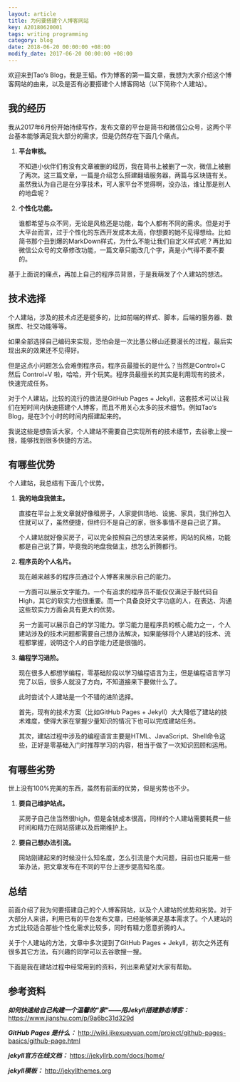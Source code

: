 ```yaml
---
layout: article
title: 为何要搭建个人博客网站
key: A20180620001
tags: writing programming
category: blog
date: 2018-06-20 00:00:00 +08:00
modify_date: 2017-06-20 00:00:00 +08:00
---
```


欢迎来到Tao‘s Blog，我是王韬。作为博客的第一篇文章，我想为大家介绍这个博客网站的由来，以及是否有必要搭建个人博客网站（以下简称个人建站）。

<!--more-->

## 我的经历

我从2017年6月份开始持续写作，发布文章的平台是简书和微信公众号，这两个平台基本能够满足我大部分的需求，但是仍然存在下面几个痛点。

1. **平台审核。**

   不知道小伙伴们有没有文章被删的经历，我在简书上被删了一次，微信上被删了两次。这三篇文章，一篇是介绍怎么搭建翻墙服务器，两篇与区块链有关。虽然我认为自己是在分享技术，可人家平台不觉得啊，没办法，谁让那是别人的地盘呢？
   
2. **个性化功能。**

   谁都希望与众不同，无论是风格还是功能，每个人都有不同的需求。但是对于大平台而言，过于个性化的东西开发成本太高，你想要的她不见得想给。比如简书那个丑到爆的MarkDown样式，为什么不能让我们自定义样式呢？再比如微信公众号的文章修改功能，一篇文章只能改几个字，真是小气得不要不要的。

基于上面说的痛点，再加上自己的程序员背景，于是我萌发了个人建站的想法。

## 技术选择

个人建站，涉及的技术点还是挺多的，比如前端的样式、脚本，后端的服务器、数据库、社交功能等等。

如果全部选择自己编码来实现，恐怕会是一次比愚公移山还要漫长的过程，最后实现出来的效果还不见得好。

但是这点小问题怎么会难倒程序员。程序员最擅长的是什么？当然是Control+C 然后 Control+V 啦，哈哈，开个玩笑。程序员最擅长的其实是利用现有的技术，快速完成任务。

对于个人建站，比较的流行的做法是GitHub Pages + Jekyll，这套技术可以让我们在短时间内快速搭建个人博客，而且不用关心太多的技术细节。例如Tao‘s Blog，是在3个小时的时间内搭建起来的。

我说这些是想告诉大家，个人建站不需要自己实现所有的技术细节，去谷歌上搜一搜，能够找到很多快捷的方法。

## 有哪些优势

个人建站，我总结有下面几个优势。

1. **我的地盘我做主。** 
   
   直接在平台上发文章就好像租房子，人家提供场地、设施、家具，我们拎包入住就可以了，虽然便捷，但终归不是自己的家，很多事情不是自己说了算。
   
   个人建站就好像买房子，可以完全按照自己的想法来装修，网站的风格，功能都是自己说了算，毕竟我的地盘我做主，想怎么折腾都行。
   
2. **程序员的个人名片。** 
   
   现在越来越多的程序员通过个人博客来展示自己的能力。
   
   一方面可以展示文字能力。一个有追求的程序员不能仅仅满足于敲代码自High，其它的软实力也很重要。而一个具备良好文字功底的人，在表达、沟通这些软实力方面会具有更大的优势。
   
   另一方面可以展示自己的学习能力。学习能力是程序员的核心能力之一，个人建站涉及的技术问题都需要自己想办法解决，如果能够将个人建站的技术、流程都掌握，说明这个人的自学能力还是很强的。
   
3. **编程学习进阶。**

   现在很多人都想学编程，零基础阶段以学习编程语言为主，但是编程语言学习完了以后，很多人就没了方向，不知道接来下要做什么了。
   
   此时尝试个人建站是一个不错的进阶选择。
   
   首先，现有的技术方案（比如GitHub Pages + Jekyll）大大降低了建站的技术难度，使得大家在掌握少量知识的情况下也可以完成建站任务。
   
   其次，建站过程中涉及的编程语言主要是HTML、JavaScript、Shell命令这些，正好是零基础入门时推荐学习的内容，相当于做了一次知识回顾和运用。
   
## 有哪些劣势

世上没有100%完美的东西，虽然有前面的优势，但是劣势也不少。

1. **要自己维护站点。** 

   买房子自己住当然很high，但是金钱成本很高。同样的个人建站需要耗费一些时间和精力在网站搭建以及后期维护上。
   
2. **要自己想办法引流。** 

   网站刚建起来的时候没什么知名度，怎么引流是个大问题，目前也只能用一些笨办法，把文章发布在不同的平台上逐步提高知名度。

## 总结

前面介绍了我为何要搭建自己的个人博客网站，以及个人建站的优势和劣势。对于大部分人来讲，利用已有的平台发布文章，已经能够满足基本需求了。个人建站的方式比较适合那些个性化需求比较多，同时有精力愿意折腾的人。

关于个人建站的方法，文章中多次提到了GitHub Pages + Jekyll，初次之外还有很多其它方法，有兴趣的同学可以去谷歌搜一搜。

下面是我在建站过程中经常用到的资料，列出来希望对大家有帮助。

## 参考资料
***如何快速给自己构建一个温馨的\"家\"——用Jekyll搭建静态博客：***
https://www.jianshu.com/p/9a6bc31d329d

***GitHub Pages 是什么：***
http://wiki.jikexueyuan.com/project/github-pages-basics/github-page.html

***jekyll官方在线文档：***
https://jekyllrb.com/docs/home/

***jekyll模板：***
http://jekyllthemes.org








